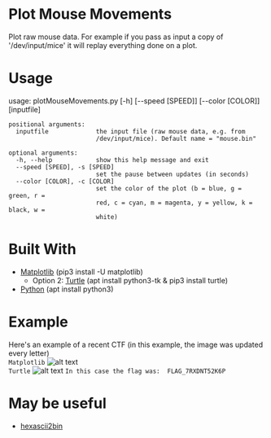 # Plot Mouse Movements

Plot raw mouse data.
For example if you pass as input a copy of '/dev/input/mice' it will replay everything done on a plot.


# Usage

usage: plotMouseMovements.py [-h] [--speed [SPEED]] [--color [COLOR]]
                             [inputfile]
```
positional arguments:
  inputfile             the input file (raw mouse data, e.g. from
                        /dev/input/mice). Default name = "mouse.bin"

optional arguments:
  -h, --help            show this help message and exit
  --speed [SPEED], -s [SPEED]
                        set the pause between updates (in seconds)
  --color [COLOR], -c [COLOR]
                        set the color of the plot (b = blue, g = green, r =
                        red, c = cyan, m = magenta, y = yellow, k = black, w =
                        white)
```
# Built With
* [Matplotlib](https://matplotlib.org/) (pip3 install -U matplotlib)
   * Option 2: [Turtle](https://docs.python.org/3.3/library/turtle.html) (apt install python3-tk & pip3 install turtle)
* [Python](https://www.python.org/) (apt install python3)
                   
# Example

Here's an example of a recent CTF (in this example, the image was updated every letter)  
```Matplotlib```
![alt text](https://github.com/regi18/plotMouseMovements/blob/master/matplotlibexample.jpg)  
```Turtle```
![alt text](https://github.com/regi18/plotMouseMovements/blob/master/example.jpg)
```In this case the flag was:  FLAG_7RXDNT52K6P```

# May be useful
* [hexascii2bin](https://github.com/regi18/hexascii2bin)

